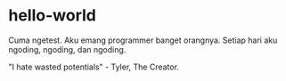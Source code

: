 # hello-world
Cuma ngetest.
Aku emang programmer banget orangnya. Setiap hari aku ngoding, ngoding, dan ngoding.

"I hate wasted potentials" - Tyler, The Creator.
